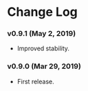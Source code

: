 # Change Log

### v0.9.1 (May 2, 2019)
* Improved stability.

### v0.9.0 (Mar 29, 2019)
* First release.
